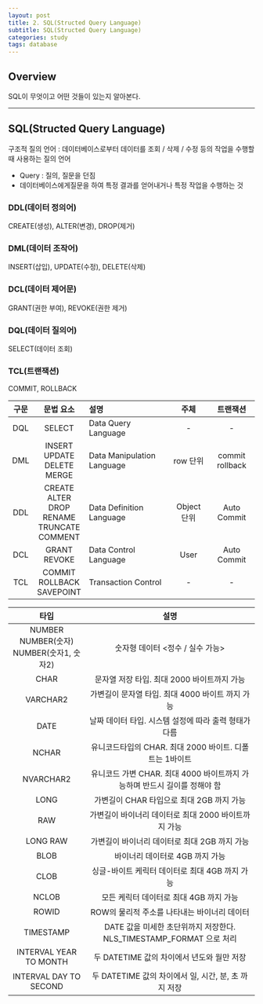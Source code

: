 ```yaml
---
layout: post
title: 2. SQL(Structed Query Language)
subtitle: SQL(Structed Query Language)
categories: study
tags: database
---
```


## Overview

SQL이 무엇이고 어떤 것들이 있는지 알아본다.

***

## SQL(Structed Query Language)

구조적 질의 언어 : 데이터베이스로부터 데이터를 조회 / 삭제 / 수정 등의 작업을 수행할 때 사용하는 질의 언어

- Query : 질의, 질문을 던짐
- 데이터베이스에게질문을 하여 특정 결과를 얻어내거나 특정 작업을 수행하는 것

### DDL(데이터 정의어)

CREATE(생성), ALTER(변경), DROP(제거)

### DML(데이터 조작어)

INSERT(삽입), UPDATE(수정), DELETE(삭제)

### DCL(데이터 제어문)

GRANT(권한 부여), REVOKE(권한 제거)

### DQL(데이터 질의어)

SELECT(데이터 조회)

### TCL(트랜잭션)

COMMIT, ROLLBACK

| 구문 | 문법 요소 | 설명 | 주체 | 트랜잭션 |
| :----------: | :----------: | :---------- | :----------: | :----------: |
| DQL | SELECT | Data Query Language | - | - |
| DML | INSERT<br>UPDATE<br>DELETE<br>MERGE | Data Manipulation Language | row 단위 | commit<br>rollback |
| DDL | CREATE<br>ALTER<br>DROP<br>RENAME<br>TRUNCATE<br>COMMENT | Data Definition Language | Object 단위 | Auto Commit |
| DCL | GRANT<br>REVOKE | Data Control Language | User | Auto Commit |
| TCL | COMMIT<br>ROLLBACK<br>SAVEPOINT | Transaction Control | - | - |

| 타입 | 설명 |
| :----------: | :----------: |
| NUMBER<br>NUMBER(숫자)<br>NUMBER(숫자1, 숫자2) | 숫자형 데이터 <정수 / 실수 가능> |
| CHAR | 문자열 저장 타입. 최대 2000 바이트까지 가능 |
| VARCHAR2 | 가변길이 문자열 타입. 최대 4000 바이트 까지 가능 |
| DATE | 날짜 데이터 타입. 시스템 설정에 따라 출력 형태가 다름 |
| NCHAR | 유니코드타입의 CHAR. 최대 2000 바이트. 디폴트는 1바이트 |
| NVARCHAR2 | 유니코드 가변 CHAR. 최대 4000 바이트까지 가능하며 반드시 길이를 정해야 함 |
| LONG | 가변길이 CHAR 타입으로 최대 2GB 까지 가능 |
| RAW | 가변길이 바이너리 데이터로 최대 2000 바이트까지 가능 |
| LONG RAW | 가변길이 바이너리 데이터로 최대 2GB 까지 가능 |
| BLOB | 바이너리 데이터로 4GB 까지 가능 |
| CLOB | 싱글-바이트 케릭터 데이터로 최대 4GB 까지 가능 |
| NCLOB | 모든 케릭터 데이터로 최대 4GB 까지 가능 |
| ROWID | ROW의 물리적 주소를 나타내는 바이너리 데이터 |
| TIMESTAMP | DATE 값을 미세한 초단위까지 저장한다. NLS_TIMESTAMP_FORMAT 으로 처리 |
| INTERVAL YEAR TO MONTH | 두 DATETIME 값의 차이에서 년도와 월만 저장 |
| INTERVAL DAY TO SECOND | 두 DATETIME 값의 차이에서 일, 시간, 분, 초 까지 저장 |